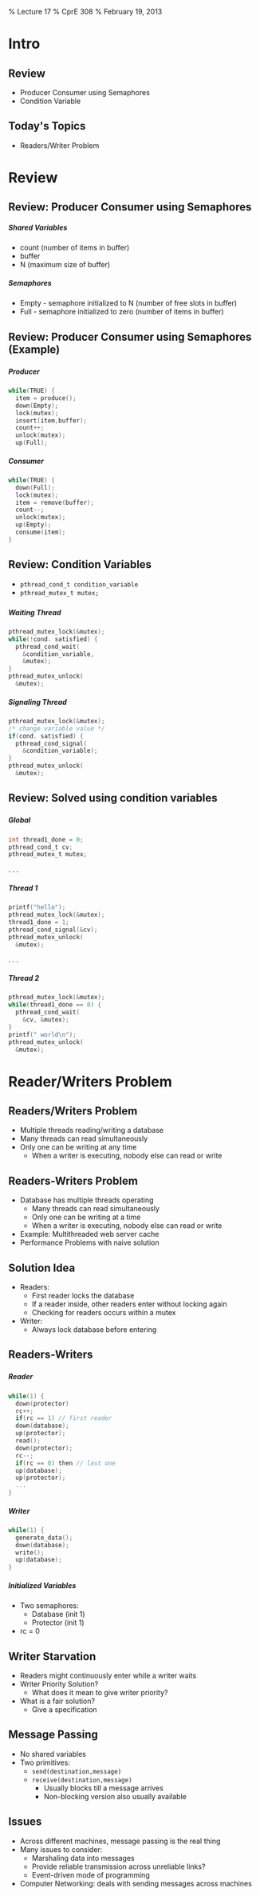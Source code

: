 % Lecture 17
% CprE 308
% February 19, 2013

# Intro

## Review
 - Producer Consumer using Semaphores
 - Condition Variable

## Today's Topics
 - Readers/Writer Problem

# Review

## Review: Producer Consumer using Semaphores
##### Shared Variables
 - count (number of items in buffer)
 - buffer
 - N (maximum size of buffer)

##### Semaphores
 - Empty - semaphore initialized to N (number of free slots in buffer)
 - Full - semaphore initialized to zero (number of items in buffer)

## Review: Producer Consumer using Semaphores (Example)
###
####
##### Producer
```c
while(TRUE) {
  item = produce();
  down(Empty);
  lock(mutex);
  insert(item,buffer);
  count++;
  unlock(mutex);
  up(Full);

```
####
##### Consumer
```c
while(TRUE) {
  down(Full);
  lock(mutex);
  item = remove(buffer);
  count--;
  unlock(mutex);
  up(Empty);
  consume(item);
}
```

## Review: Condition Variables
 - `pthread_cond_t condition_variable`
 - `pthread_mutex_t mutex;`

###
####
##### Waiting Thread
```c
pthread_mutex_lock(&mutex);
while(!cond. satisfied) {
  pthread_cond_wait(
    &condition_variable,
    &mutex);
}
pthread_mutex_unlock(
  &mutex);
```
####
##### Signaling Thread
```c
pthread_mutex_lock(&mutex);
/* change variable value */
if(cond. satisfied) {
  pthread_cond_signal(
    &condition_variable);
}
pthread_mutex_unlock(
  &mutex);
```

## Review: Solved using condition variables

###
####
##### Global
```c
int thread1_done = 0;
pthread_cond_t cv;
pthread_mutex_t mutex;
```

. . .

##### Thread 1
```c
printf("hello");
pthread_mutex_lock(&mutex);
thread1_done = 1;
pthread_cond_signal(&cv);
pthread_mutex_unlock(
  &mutex);
```

. . . 

####
##### Thread 2
```c
pthread_mutex_lock(&mutex);
while(thread1_done == 0) {
  pthread_cond_wait(
    &cv, &mutex);
}
printf(" world\n");
pthread_mutex_unlock(
  &mutex);
```

# Reader/Writers Problem

## Readers/Writers Problem
 - Multiple threads reading/writing a database
 - Many threads can read simultaneously
 - Only one can be writing at any time
    - When a writer is executing, nobody else can read or write

## Readers-Writers Problem
 - Database has multiple threads operating
    - Many threads can read simultaneously
    - Only one can be writing at a time
    - When a writer is executing, nobody else can read or write
 - Example: Multithreaded web server cache
 - Performance Problems with naive solution

## Solution Idea
 - Readers:
    - First reader locks the database
    - If a reader inside, other readers enter without locking again
    - Checking for readers occurs within a mutex
 - Writer:
    - Always lock database before entering

## Readers-Writers

###
####
##### Reader
```c
while(1) {
  down(protector)
  rc++;
  if(rc == 1) // first reader
  down(database);
  up(protector);
  read();
  down(protector);
  rc--;
  if(rc == 0) then // last one
  up(database);
  up(protector);
  ...
}
```

####
##### Writer
```c
while(1) {
  generate_data();
  down(database);
  write();
  up(database);
}
```

##### Initialized Variables
 - Two semaphores:
    - Database (init 1)
    - Protector (init 1)
 - rc = 0

## Writer Starvation
 - Readers might continuously enter while a writer waits
 - Writer Priority Solution?
    - What does it mean to give writer priority?
 - What is a fair solution?
    - Give a specification

## Message Passing
 - No shared variables
 - Two primitives:
    - `send(destination,message)`
    - `receive(destination,message)`
       - Usually blocks till a message arrives
       - Non-blocking version also usually available

## Issues
 - Across different machines, message passing is the real thing
 - Many issues to consider:
    - Marshaling data into messages
    - Provide reliable transmission across unreliable links?
    - Event-driven mode of programming
 - Computer Networking: deals with sending messages across machines
